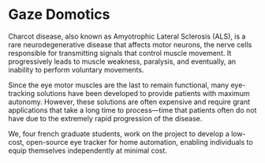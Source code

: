 # Gaze Domotics
Charcot disease, also known as Amyotrophic Lateral Sclerosis (ALS), is a rare neurodegenerative disease that affects motor neurons, the nerve cells responsible for transmitting signals that control muscle movement. It progressively leads to muscle weakness, paralysis, and eventually, an inability to perform voluntary movements.

Since the eye motor muscles are the last to remain functional, many eye-tracking solutions have been developed to provide patients with maximum autonomy. However, these solutions are often expensive and require grant applications that take a long time to process—time that patients often do not have due to the extremely rapid progression of the disease.

We, four french graduate students, work on the project to develop a low-cost, open-source eye tracker for home automation, enabling individuals to equip themselves independently at minimal cost.
